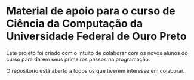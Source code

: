 # Material de apoio para o curso de Ciência da Computação da Universidade Federal de Ouro Preto

Este projeto foi criado com o intuito de colaborar com os novos alunos do 
curso para darem seus primeiros passos na programação.

O repositorio está aberto à todos os que tiverem interesse em colaborar.


